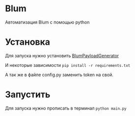 # Blum
Автоматизация Blum с помощью python

# Установка
Для запуска нужно установить [BlumPayloadGenerator](https://github.com/KobaProduction/BlumPayloadGenerator/blob/master/README.md)

И некоторые зависимости
```pip install -r requirements.txt```

А так же в файле config.py заменить token на свой.
# Запустить
Для запуска нужно прописать в терминал
```python main.py```
